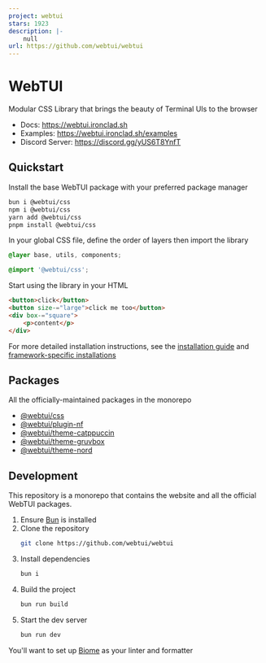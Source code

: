 ```yaml
---
project: webtui
stars: 1923
description: |-
    null
url: https://github.com/webtui/webtui
---
```


# WebTUI

Modular CSS Library that brings the beauty of Terminal UIs to the browser

- Docs: https://webtui.ironclad.sh
- Examples: https://webtui.ironclad.sh/examples
- Discord Server: https://discord.gg/yUS6T8YnfT

## Quickstart

Install the base WebTUI package with your preferred package manager

```bash
bun i @webtui/css
npm i @webtui/css
yarn add @webtui/css
pnpm install @webtui/css
```

In your global CSS file, define the order of layers then import the library

```css
@layer base, utils, components;

@import '@webtui/css';
```

Start using the library in your HTML

```html
<button>click</button>
<button size-="large">click me too</button>
<div box-="square">
    <p>content</p>
</div>
```

For more detailed installation instructions, see the [installation guide](https://webtui.ironclad.sh/start/installation) and [framework-specific installations](https://webtui.ironclad.sh/start/installation)

## Packages

All the officially-maintained packages in the monorepo

- [@webtui/css](https://npmjs.com/package/@webtui/css)
- [@webtui/plugin-nf](https://npmjs.com/package/@webtui/plugin-nf)
- [@webtui/theme-catppuccin](https://npmjs.com/package/@webtui/theme-catppuccin)
- [@webtui/theme-gruvbox](https://npmjs.com/package/@webtui/theme-gruvbox)
- [@webtui/theme-nord](https://npmjs.com/package/@webtui/theme-nord)

## Development

This repository is a monorepo that contains the website and all the official WebTUI packages.

1. Ensure [Bun](https://bun.sh/) is installed
2. Clone the repository
    ```bash
    git clone https://github.com/webtui/webtui
    ```
3. Install dependencies
    ```bash
    bun i
    ```
4. Build the project
    ```bash
    bun run build
    ```
4. Start the dev server
    ```bash
    bun run dev
    ```

You'll want to set up [Biome](https://biomejs.dev/) as your linter and formatter

